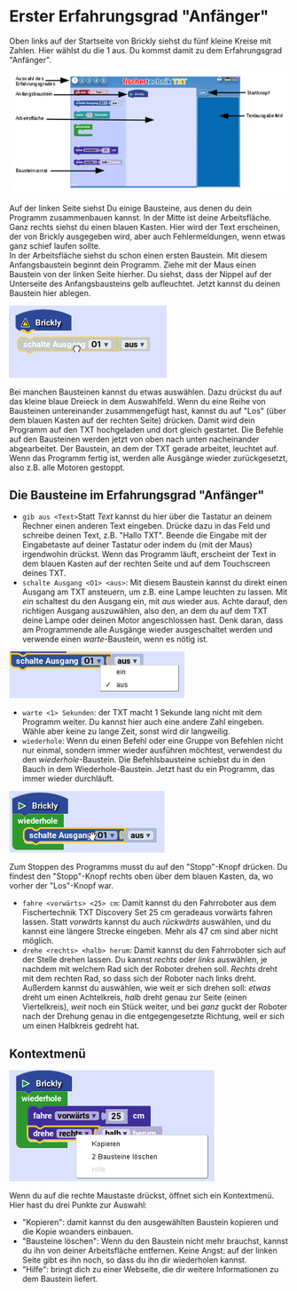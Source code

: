 # Erster Erfahrungsgrad "Anfänger"<a name="Erster"></a>  

Oben links auf der Startseite von Brickly siehst du fünf kleine Kreise mit Zahlen. Hier wählst du die 1 aus. Du kommst damit zu dem Erfahrungsgrad "Anfänger".  
  
![Startseite von Brickly](Seite.png)  

Auf der linken Seite siehst Du einige Bausteine, aus denen du dein Programm zusammenbauen kannst. In der Mitte ist deine Arbeitsfläche. Ganz rechts siehst du einen blauen Kasten. Hier wird der Text erscheinen, der von Brickly ausgegeben wird, aber auch Fehlermeldungen, wenn etwas ganz schief laufen sollte.   
In der Arbeitsfläche siehst du schon einen ersten Baustein. Mit diesem Anfangsbaustein beginnt dein Programm. Ziehe mit der Maus einen Baustein von der linken Seite hierher. Du siehst, dass der Nippel auf der Unterseite des Anfangsbausteins gelb aufleuchtet. Jetzt kannst du deinen Baustein hier ablegen. 

![Baubeginn](buildstart.png)

Bei manchen Bausteinen kannst du etwas auswählen. Dazu drückst du auf das kleine blaue Dreieck in dem Auswahlfeld. Wenn du eine Reihe von Bausteinen untereinander zusammengefügt hast, kannst du auf "Los" (über dem blauen Kasten auf der rechten Seite) drücken. Damit wird dein Programm auf den TXT hochgeladen und dort gleich gestartet. Die Befehle auf den Bausteinen werden jetzt von oben nach unten nacheinander abgearbeitet. Der Baustein, an dem der TXT gerade arbeitet, leuchtet auf. Wenn das Programm fertig ist, werden alle Ausgänge wieder zurückgesetzt, also z.B. alle Motoren gestoppt.  

## Die Bausteine im Erfahrungsgrad "Anfänger"  
* `gib aus <Text>`<a name="gibaus"></a>Statt *Text* kannst du hier über die Tastatur an deinem Rechner einen anderen Text eingeben. Drücke dazu in das Feld und schreibe deinen Text, z.B. "Hallo TXT". Beende die Eingabe mit der Eingabetaste auf deiner Tastatur oder indem du (mit der Maus) irgendwohin drückst. Wenn das Programm läuft, erscheint der Text in dem blauen Kasten auf der rechten Seite und auf dem Touchscreen deines TXT.   
* `schalte Ausgang <O1> <aus>`<a name="schalteAusgang"></a>: Mit diesem Baustein kannst du direkt einen Ausgang am TXT ansteuern, um z.B. eine Lampe leuchten zu lassen. Mit *ein* schaltest du den Ausgang ein, mit *aus* wieder aus. Achte darauf, den richtigen Ausgang auszuwählen, also den, an dem du auf dem TXT deine Lampe oder deinen Motor angeschlossen hast. Denk daran, dass am Programmende alle Ausgänge wieder ausgeschaltet werden und verwende einen *warte*-Baustein, wenn es nötig ist. 
  
![Auswahlbox](selectionbox.png)
  
* `warte <1> Sekunden`<a name="warte"></a>: der TXT macht 1 Sekunde lang nicht mit dem Programm weiter. Du kannst hier auch eine andere Zahl eingeben. Wähle aber keine zu lange Zeit, sonst wird dir langweilig.    
* `wiederhole`<a name="wiederhole"></a>: Wenn du einen Befehl oder eine Gruppe von Befehlen nicht nur einmal, sondern immer wieder ausführen möchtest, verwendest du den *wiederhole*-Baustein. Die Befehlsbausteine schiebst du in den Bauch in dem Wiederhole-Baustein. Jetzt hast du ein Programm, das immer wieder durchläuft. 
  
![Wiederhole](loop.png)
  
Zum Stoppen des Programms musst du auf den "Stopp"-Knopf drücken. Du findest den "Stopp"-Knopf rechts oben über dem blauen Kasten, da, wo vorher der "Los"-Knopf war.   
* `fahre <vorwärts> <25> cm`<a name="fahre"></a>: Damit kannst du den Fahrroboter aus dem Fischertechnik TXT Discovery Set 25 cm geradeaus vorwärts fahren lassen. Statt *vorwärts* kannst du auch *rückwärts* auswählen, und du kannst eine längere Strecke eingeben. Mehr als 47 cm sind aber nicht möglich.    
* `drehe <rechts> <halb> herum`<a name="drehe"></a>: Damit kannst du den Fahrroboter sich auf der Stelle drehen lassen. Du kannst *rechts* oder *links* auswählen, je nachdem mit welchem Rad sich der Roboter drehen soll. *Rechts* dreht mit dem rechten Rad, so dass sich der Roboter nach links dreht. Außerdem kannst du auswählen, wie weit er sich drehen soll: *etwas* dreht um einen Achtelkreis, *halb* dreht genau zur Seite (einen Viertelkreis), *weit* noch ein Stück weiter, und bei *ganz* guckt der Roboter nach der Drehung genau in die entgegengesetzte Richtung, weil er sich um einen Halbkreis gedreht hat.    

## Kontextmenü  

![Kontextmenü]( contextmenu.png)

Wenn du auf die rechte Maustaste drückst, öffnet sich ein Kontextmenü. Hier hast du drei Punkte zur Auswahl:    
* "Kopieren": damit kannst du den ausgewählten Baustein kopieren und die Kopie woanders einbauen.
* "Bausteine löschen": Wenn du den Baustein nicht mehr brauchst, kannst du ihn von deiner Arbeitsfläche entfernen. Keine Angst: auf der linken Seite gibt es ihn noch, so dass du ihn dir wiederholen kannst.    
* "Hilfe": bringt dich zu einer Webseite, die dir weitere Informationen zu dem Baustein liefert.      

